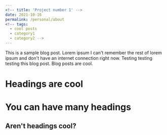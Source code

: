 ```yaml
---
<!-- title: 'Project number 1' -->
date: 2021-10-16
permalink: /personal/about
<!-- tags:
  - cool posts
  - category1
  - category2 -->
---
```


This is a sample blog post. Lorem ipsum I can't remember the rest of lorem ipsum and don't have an internet connection right now. Testing testing testing this blog post. Blog posts are cool.

Headings are cool
======

You can have many headings
======

Aren't headings cool?
------
